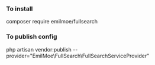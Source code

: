 ### To install
composer require emilmoe/fullsearch

### To publish config
php artisan vendor:publish --provider="EmilMoe\\FullSearch\\FullSearchServiceProvider"